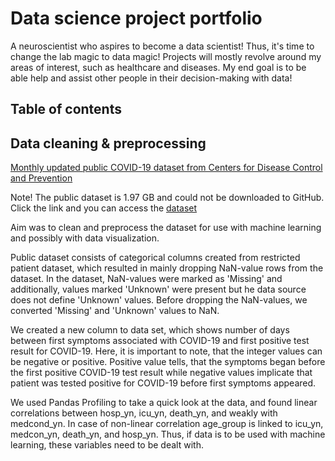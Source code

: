 # Data science project portfolio

A neuroscientist who aspires to become a data scientist!
Thus, it's time to change the lab magic to data magic!
Projects will mostly revolve around my areas of interest, such as healthcare and diseases.
My end goal is to be able help and assist other people in their decision-making with data!

## Table of contents

## Data cleaning & preprocessing
[Monthly updated public COVID-19 dataset from Centers for Disease Control and Prevention](https://github.com/katriaksentjeff/katriaksentjeff/tree/main/COVID-19%20clean%20and%20data%20preprocessing)

Note! The public dataset is 1.97 GB and could not be downloaded to GitHub. Click the link and you can access the [dataset](https://data.cdc.gov/Case-Surveillance/COVID-19-Case-Surveillance-Public-Use-Data/vbim-akqf)
 

Aim was to clean and preprocess the dataset for use with machine learning and possibly with data visualization.

Public dataset consists of categorical columns created from restricted patient dataset, which resulted in mainly dropping NaN-value rows from the dataset. In the dataset, NaN-values were marked as 'Missing' and additionally, values marked 'Unknown' were present but he data source does not define 'Unknown' values. Before dropping the NaN-values, we converted 'Missing' and 'Unknown' values to NaN.

We created a new column to data set, which shows number of days between first symptoms associated with COVID-19 and first positive test result for COVID-19. Here, it is important to note, that the integer values can be negative or positive. Positive value tells, that the symptoms began before the first positive COVID-19 test result while negative values implicate that patient was tested positive for COVID-19 before first symptoms appeared.

We used Pandas Profiling to take a quick look at the data, and found linear correlations between hosp_yn, icu_yn, death_yn, and weakly with medcond_yn. In case of non-linear correlation age_group is linked to icu_yn, medcon_yn, death_yn, and hosp_yn. Thus, if data is to be used with machine learning, these variables need to be dealt with.
<!--
**katriaksentjeff/katriaksentjeff** is a ✨ _special_ ✨ repository because its `README.md` (this file) appears on your GitHub profile.

